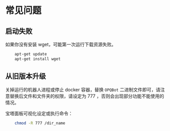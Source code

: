 # 常见问题

## 启动失败

如果你没有安装 wget，可能第一次运行下载资源失败。

```bash
    apt-get update
    apt-get install wget
```

## 从旧版本升级

关掉运行的机器人进程或停止 docker 容器，替换 `OPQBot` 二进制文件即可，请注意替换后文件和文件夹的权限，请设定为 777 ，否则会出现部分功能不能使用的情况。

宝塔面板可视化设定或执行命令：

```bash
    chmod -R 777 /dir_name
```
